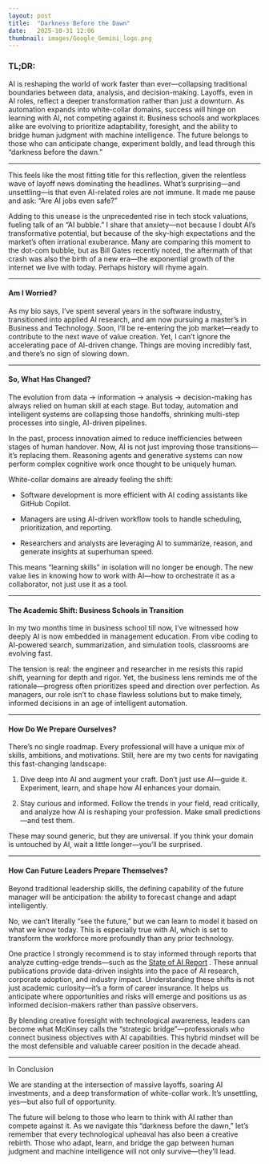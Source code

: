 ```yaml
---
layout: post
title:  "Darkness Before the Dawn"
date:   2025-10-31 12:06
thumbnail: images/Google_Gemini_logo.png
---
```


### TL;DR:

AI is reshaping the world of work faster than ever—collapsing traditional boundaries between data, analysis, and decision-making. Layoffs, even in AI roles, reflect a deeper transformation rather than just a downturn. As automation expands into white-collar domains, success will hinge on learning with AI, not competing against it. Business schools and workplaces alike are evolving to prioritize adaptability, foresight, and the ability to bridge human judgment with machine intelligence. The future belongs to those who can anticipate change, experiment boldly, and lead through this “darkness before the dawn.”

---

This feels like the most fitting title for this reflection, given the relentless wave of layoff news dominating the headlines. What’s surprising—and unsettling—is that even AI-related roles are not immune. It made me pause and ask: “Are AI jobs even safe?”

Adding to this unease is the unprecedented rise in tech stock valuations, fueling talk of an “AI bubble.” I share that anxiety—not because I doubt AI’s transformative potential, but because of the sky-high expectations and the market’s often irrational exuberance. Many are comparing this moment to the dot-com bubble, but as Bill Gates recently noted, the aftermath of that crash was also the birth of a new era—the exponential growth of the internet we live with today. Perhaps history will rhyme again.

---
#### Am I Worried?

As my bio says, I’ve spent several years in the software industry, transitioned into applied AI research, and am now pursuing a master’s in Business and Technology. Soon, I’ll be re-entering the job market—ready to contribute to the next wave of value creation. Yet, I can’t ignore the accelerating pace of AI-driven change. Things are moving incredibly fast, and there’s no sign of slowing down.

---
#### So, What Has Changed?

The evolution from data → information → analysis → decision-making has always relied on human skill at each stage. But today, automation and intelligent systems are collapsing those handoffs, shrinking multi-step processes into single, AI-driven pipelines.

In the past, process innovation aimed to reduce inefficiencies between stages of human handover. Now, AI is not just improving those transitions—it’s replacing them. Reasoning agents and generative systems can now perform complex cognitive work once thought to be uniquely human.

White-collar domains are already feeling the shift:

* Software development is more efficient with AI coding assistants like GitHub Copilot.

* Managers are using AI-driven workflow tools to handle scheduling, prioritization, and reporting.

* Researchers and analysts are leveraging AI to summarize, reason, and generate insights at superhuman speed.

This means “learning skills” in isolation will no longer be enough. The new value lies in knowing how to work with AI—how to orchestrate it as a collaborator, not just use it as a tool.

---
#### The Academic Shift: Business Schools in Transition

In my two months time in business school till now, I’ve witnessed how deeply AI is now embedded in management education. From vibe coding to AI-powered search, summarization, and simulation tools, classrooms are evolving fast.

The tension is real: the engineer and researcher in me resists this rapid shift, yearning for depth and rigor. Yet, the business lens reminds me of the rationale—progress often prioritizes speed and direction over perfection. As managers, our role isn’t to chase flawless solutions but to make timely, informed decisions in an age of intelligent automation.

---

#### How Do We Prepare Ourselves?

There’s no single roadmap. Every professional will have a unique mix of skills, ambitions, and motivations. Still, here are my two cents for navigating this fast-changing landscape:

1. Dive deep into AI and augment your craft. Don’t just use AI—guide it. Experiment, learn, and shape how AI enhances your domain.

2. Stay curious and informed. Follow the trends in your field, read critically, and analyze how AI is reshaping your profession. Make small predictions—and test them.

These may sound generic, but they are universal. If you think your domain is untouched by AI, wait a little longer—you’ll be surprised.

---

#### How Can Future Leaders Prepare Themselves?

Beyond traditional leadership skills, the defining capability of the future manager will be anticipation: the ability to forecast change and adapt intelligently.

No, we can’t literally “see the future,” but we can learn to model it based on what we know today. This is especially true with AI, which is set to transform the workforce more profoundly than any prior technology.

One practice I strongly recommend is to stay informed through reports that analyze cutting-edge trends—such as the [State of AI Report](https://www.stateof.ai/)
. These annual publications provide data-driven insights into the pace of AI research, corporate adoption, and industry impact. Understanding these shifts is not just academic curiosity—it’s a form of career insurance. It helps us anticipate where opportunities and risks will emerge and positions us as informed decision-makers rather than passive observers.

By blending creative foresight with technological awareness, leaders can become what McKinsey calls the “strategic bridge”—professionals who connect business objectives with AI capabilities. This hybrid mindset will be the most defensible and valuable career position in the decade ahead.

----

In Conclusion

We are standing at the intersection of massive layoffs, soaring AI investments, and a deep transformation of white-collar work. It’s unsettling, yes—but also full of opportunity.

The future will belong to those who learn to think with AI rather than compete against it. As we navigate this “darkness before the dawn,” let’s remember that every technological upheaval has also been a creative rebirth. Those who adapt, learn, and bridge the gap between human judgment and machine intelligence will not only survive—they’ll lead.
